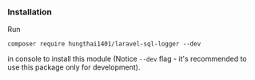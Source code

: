 ### Installation

Run
   ```   
   composer require hungthai1401/laravel-sql-logger --dev
   ```
   in console to install this module (Notice `--dev` flag - it's recommended to use this package only for development). 
